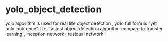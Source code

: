 # yolo_object_detection
yolo algorithm is used for real life object detection , yolo full form is "yet only look once". It is fastest object detection algorithm compare to transfer learning , inception network , residual network . 
